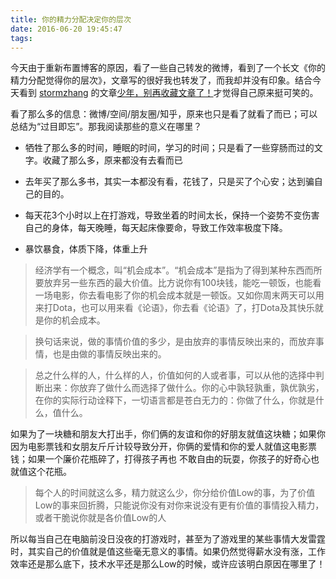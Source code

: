 ```yaml
---
title: 你的精力分配决定你的层次
date: 2016-06-20 19:45:47
tags:
---
```


今天由于重新布置博客的原因，看了一些自己转发的微博，看到了一个长文《你的精力分配觉得你的层次》，文章写的很好我也转发了，而我却并没有印象。结合今天看到 [stormzhang](http://stormzhang.com/) 的文章[少年，别再收藏文章了！](http://mp.weixin.qq.com/s?__biz=MzA4NTQwNDcyMA==&mid=2650661932&idx=1&sn=8325f8bd782a376434a5bf69e4f38dee#rd)才觉得自己原来挺可笑的。

看了那么多的信息：微博/空间/朋友圈/知乎，原来也只是看了就看了而已；可以总结为“过目即忘”。那我阅读那些的意义在哪里？

<!--more-->

- 牺牲了那么多的时间，睡眠的时间，学习的时间；只是看了一些穿肠而过的文字。收藏了那么多，原来都没有去看而已

- 去年买了那么多书，其实一本都没有看，花钱了，只是买了个心安；达到骗自己的目的。

- 每天花3个小时以上在打游戏，导致坐着的时间太长，保持一个姿势不变伤害自己的身体，每天晚睡，每天起床像要命，导致工作效率极度下降。

- 暴饮暴食，体质下降，体重上升

> 经济学有一个概念，叫“机会成本”。“机会成本”是指为了得到某种东西而所要放弃另一些东西的最大价值。比方说你有100块钱，能吃一顿饭，也能看一场电影，你去看电影了你的机会成本就是一顿饭。又如你周末两天可以用来打Dota，也可以用来看《论语》，你去看《论语》了，打Dota及其快乐就是你的机会成本。

> 换句话来说，做的事情价值的多少，是由放弃的事情反映出来的，而放弃事情，也是由做的事情反映出来的。

> 总之什么样的人，什么样的人，价值如何的人或者事，可以从他的选择中判断出来：你放弃了做什么而选择了做什么。你的心中孰轻孰重，孰优孰劣，在你的实际行动诠释下，一切语言都是苍白无力的：你做了什么，你就是什么，值什么。

如果为了一块糖和朋友大打出手，你们俩的友谊和你的好朋友就值这块糖；如果你因为电影票钱和女朋友斤斤计较导致分开，你俩的爱情和你的爱人就值这电影票钱；如果一个廉价花瓶碎了，打得孩子再也 不敢自由的玩耍，你孩子的好奇心也就值这个花瓶。

> 每个人的时间就这么多，精力就这么少，你分给价值Low的事，为了价值Low的事来回折腾，只能说你没有对你来说没有更有价值的事情投入精力，或者干脆说你就是各价值Low的人

所以每当自己在电脑前没日没夜的打游戏时，甚至为了游戏里的某些事情大发雷霆时，其实自己的价值就是值这些毫无意义的事情。如果仍然觉得薪水没有涨，工作效率还是那么底下，技术水平还是那么Low的时候，或许应该明白原因在哪里了！